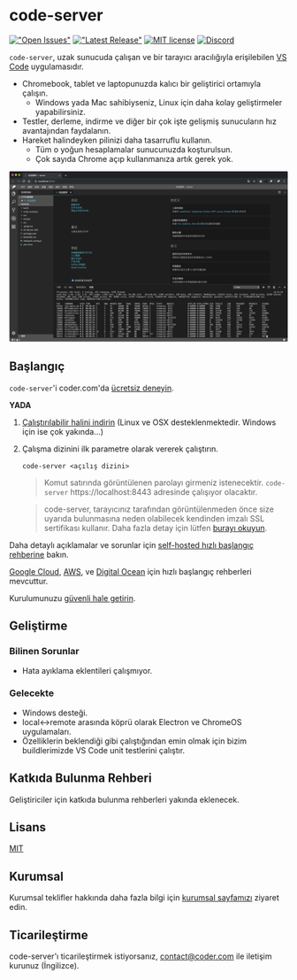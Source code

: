 # code-server

[!["Open Issues"](https://img.shields.io/github/issues-raw/codercom/code-server.svg)](https://github.com/codercom/code-server/issues)
[!["Latest Release"](https://img.shields.io/github/release/codercom/code-server.svg)](https://github.com/codercom/code-server/releases/latest)
[![MIT license](https://img.shields.io/badge/license-MIT-green.svg)](#)
[![Discord](https://discordapp.com/api/guilds/463752820026376202/widget.png)](https://discord.gg/zxSwN8Z)

`code-server`, uzak sunucuda çalışan ve bir tarayıcı aracılığıyla erişilebilen [VS Code](https://github.com/Microsoft/vscode) uygulamasıdır.

- Chromebook, tablet ve laptopunuzda kalıcı bir geliştirici ortamıyla çalışın.
	- Windows yada Mac sahibiyseniz, Linux için daha kolay geliştirmeler yapabilirsiniz.
- Testler, derleme, indirme ve diğer bir çok işte gelişmiş sunucuların hız avantajından faydalanın.
- Hareket halindeyken pilinizi daha tasarruflu kullanın.
	- Tüm o yoğun hesaplamalar sunucunuzda koşturulsun.
	- Çok sayıda Chrome açıp kullanmanıza artık gerek yok.

![Ekran Görüntüsü](/doc/assets/ide.png)

## Başlangıç

`code-server`'i coder.com'da [ücretsiz deneyin](https://coder.com/signup).

**YADA**

1.  [Çalıştırılabilir halini indirin](https://github.com/codercom/code-server/releases) (Linux ve OSX desteklenmektedir. Windows için ise çok yakında...)
2.  Çalışma dizinini ilk parametre olarak vererek çalıştırın.

    ```
    code-server <açılış dizini>
    ```
	> Komut satırında görüntülenen parolayı girmeniz istenecektir.
	`code-server` https://localhost:8443 adresinde çalışıyor olacaktır.

	> code-server, tarayıcınız tarafından görüntülenmeden önce size uyarıda bulunmasına neden olabilecek kendinden imzalı SSL sertifikası kullanır. Daha fazla detay için lütfen [burayı okuyun](doc/self-hosted/index.md).

Daha detaylı açıklamalar ve sorunlar için [self-hosted hızlı başlangıç rehberine](doc/self-hosted/index.md) bakın.

[Google Cloud](doc/admin/install/google_cloud.md), [AWS](doc/admin/install/aws.md), ve [Digital Ocean](doc/admin/install/digitalocean.md) için hızlı başlangıç rehberleri mevcuttur.

Kurulumunuzu [güvenli hale getirin](/doc/security/ssl.md).

## Geliştirme

### Bilinen Sorunlar

- Hata ayıklama eklentileri çalışmıyor.

### Gelecekte

- Windows desteği.
- local<->remote arasında köprü olarak Electron ve ChromeOS uygulamaları.
- Özelliklerin beklendiği gibi çalıştığından emin olmak için bizim buildlerimizde VS Code unit testlerini çalıştır.

## Katkıda Bulunma Rehberi

Geliştiriciler için katkıda bulunma rehberleri yakında eklenecek.

## Lisans

[MIT](LICENSE)

## Kurumsal

Kurumsal teklifler hakkında daha fazla bilgi için [kurumsal sayfamızı](https://coder.com/enterprise) ziyaret edin.

## Ticarileştirme

code-server'ı ticarileştirmek istiyorsanız, contact@coder.com ile iletişim kurunuz (İngilizce).
